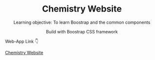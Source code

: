<h1 align="center">Chemistry Website</h1>

<p align="center">Learning objective: To learn Boostrap and the common components</p>
<p align="center"> Build with Boostrap CSS framework</p>
<p>Web-App Link 👇 </p> 
<a href="https://webquotegenerator.vercel.app/">Chemistry Website</a>
